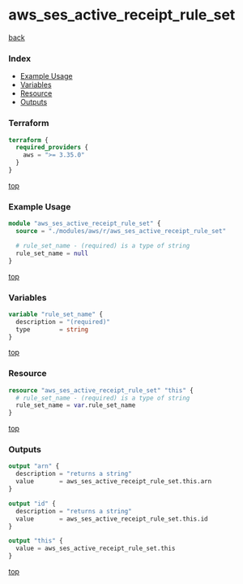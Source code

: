 # aws_ses_active_receipt_rule_set

[back](../aws.md)

### Index

- [Example Usage](#example-usage)
- [Variables](#variables)
- [Resource](#resource)
- [Outputs](#outputs)

### Terraform

```terraform
terraform {
  required_providers {
    aws = ">= 3.35.0"
  }
}
```

[top](#index)

### Example Usage

```terraform
module "aws_ses_active_receipt_rule_set" {
  source = "./modules/aws/r/aws_ses_active_receipt_rule_set"

  # rule_set_name - (required) is a type of string
  rule_set_name = null
}
```

[top](#index)

### Variables

```terraform
variable "rule_set_name" {
  description = "(required)"
  type        = string
}
```

[top](#index)

### Resource

```terraform
resource "aws_ses_active_receipt_rule_set" "this" {
  # rule_set_name - (required) is a type of string
  rule_set_name = var.rule_set_name
}
```

[top](#index)

### Outputs

```terraform
output "arn" {
  description = "returns a string"
  value       = aws_ses_active_receipt_rule_set.this.arn
}

output "id" {
  description = "returns a string"
  value       = aws_ses_active_receipt_rule_set.this.id
}

output "this" {
  value = aws_ses_active_receipt_rule_set.this
}
```

[top](#index)